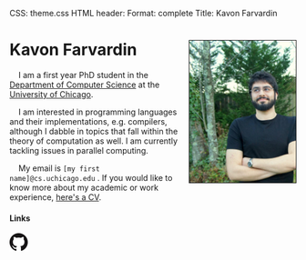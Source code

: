 CSS: theme.css
HTML header: <link rel="icon" type="image/png" href="images/duck.png" />
Format: complete
Title: Kavon Farvardin



Kavon Farvardin  <img style="float: right" src="images/jaypeg.png" height="250" width="187" border="1"/>  
============

&nbsp;&nbsp;&nbsp;&nbsp;I am a first year PhD student in the [Department of Computer Science](http://cs.uchicago.edu/) at the 
[University of Chicago](http://uchicago.edu/).

&nbsp;&nbsp;&nbsp;&nbsp;I am interested in programming languages and their implementations, e.g. compilers,
although I dabble in topics that fall within the theory of computation as well. I am currently tackling
issues in parallel computing.

&nbsp;&nbsp;&nbsp;&nbsp;My email is `[my first name]@cs.uchicago.edu` . If you would like to know more about my academic or work experience, [here's a CV](files/cv.pdf).

#### Links

<a href="http://github.com/kavon"> <img src="images/GitHub-Mark-64px.png" height="32" width="32" title="GitHub"> </a>
